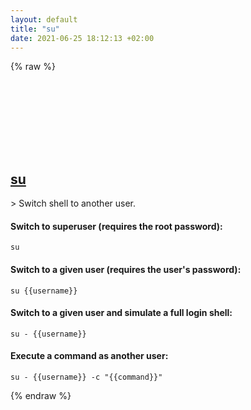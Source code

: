 ```yaml
---
layout: default
title: "su"
date: 2021-06-25 18:12:13 +02:00
---
```

{% raw %}
<h2 id="su">
  <a href="/en/common/su.html">su</a> <a href="#su"><svg class="icon">
    <use href="/assets/images/unicode_sprite.svg#link" />
  </svg></a>
</h2>
> Switch shell to another user.

#### Switch to superuser (requires the root password):
```shell
su
```
#### Switch to a given user (requires the user's password):
```shell
su {{username}}
```
#### Switch to a given user and simulate a full login shell:
```shell
su - {{username}}
```
#### Execute a command as another user:
```shell
su - {{username}} -c "{{command}}"
```
{% endraw %}